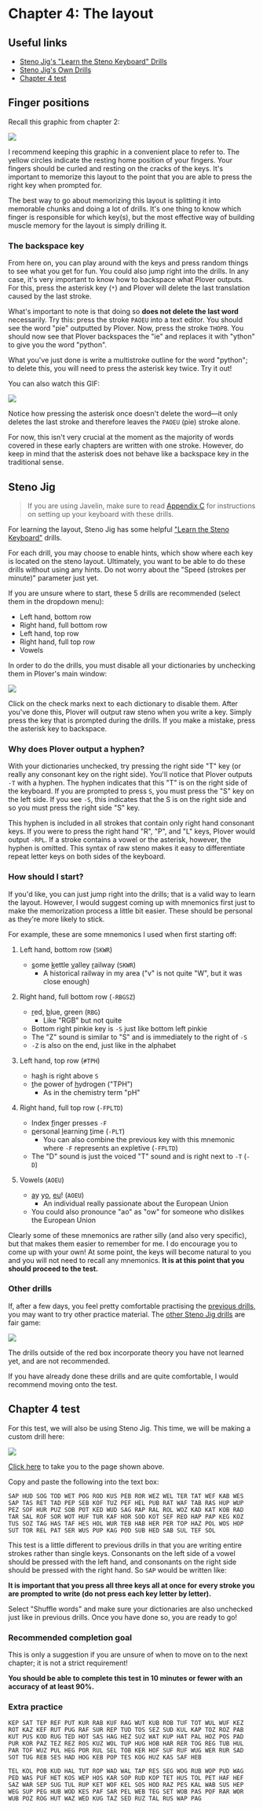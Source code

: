 # Chapter 4: The layout

## Useful links

  * [Steno Jig's "Learn the Steno Keyboard" Drills](https://joshuagrams.github.io/steno-jig/learn-keyboard.html)
  * [Steno Jig's Own Drills](https://joshuagrams.github.io/steno-jig/form.html)
* [Chapter 4 test](#chapter-4-test)

## Finger positions

Recall this graphic from chapter 2:

![](img/2-key-positions.png)

I recommend keeping this graphic in a convenient place to refer to. The yellow circles indicate the resting home position of your fingers. Your fingers should be curled and resting on the cracks of the keys. It's important to memorize this layout to the point that you are able to press the right key when prompted for.

The best way to go about memorizing this layout is splitting it into memorable chunks and doing a lot of drills. It's one thing to know which finger is responsible for which key(s), but the most effective way of building muscle memory for the layout is simply drilling it.

### The backspace key

From here on, you can play around with the keys and press random things to see what you get for fun. You could also jump right into the drills. In any case, it's very important to know how to backspace what Plover outputs. For this, press the asterisk key (`*`) and Plover will delete the last translation caused by the last stroke.

What's important to note is that doing so **does not delete the last word** necessarily. Try this: press the stroke `PAOEU` into a text editor. You should see the word "pie" outputted by Plover. Now, press the stroke `THOPB`. You should now see that Plover backspaces the "ie" and replaces it with "ython" to give you the word "python".

What you've just done is write a multistroke outline for the word "python"; to delete this, you will need to press the asterisk key twice. Try it out!

You can also watch this GIF:

![](img/4-python.gif)

Notice how pressing the asterisk once doesn't delete the word—it only deletes the last stroke and therefore leaves the `PAOEU` (pie) stroke alone.

For now, this isn't very crucial at the moment as the majority of words covered in these early chapters are written with one stroke. However, do keep in mind that the asterisk does not behave like a backspace key in the traditional sense.

## Steno Jig

> If you are using Javelin, make sure to read [Appendix C](Appendix-C.md#chapter-4) for instructions on setting up your keyboard with these drills.

For learning the layout, Steno Jig has some helpful ["Learn the Steno Keyboard"](https://joshuagrams.github.io/steno-jig/learn-keyboard.html) drills.

For each drill, you may choose to enable hints, which show where each key is located on the steno layout. Ultimately, you want to be able to do these drills without using any hints. Do not worry about the "Speed (strokes per minute)" parameter just yet.

If you are unsure where to start, these 5 drills are recommended (select them in the dropdown menu):

* Left hand, bottom row
* Right hand, full bottom row
* Left hand, top row
* Right hand, full top row
* Vowels

In order to do the drills, you must disable all your dictionaries by unchecking them in Plover's main window:

![](img/4-main-window.png)

Click on the check marks next to each dictionary to disable them. After you've done this, Plover will output raw steno when you write a key. Simply press the key that is prompted during the drills. If you make a mistake, press the asterisk key to backspace.

### Why does Plover output a hyphen?

With your dictionaries unchecked, try pressing the right side "T" key (or really any consonant key on the right side). You'll notice that Plover outputs `-T` with a hyphen. The hyphen indicates that this "T" is on the right side of the keyboard. If you are prompted to press `S`, you must press the "S" key on the left side. If you see `-S`, this indicates that the S is on the right side and so you must press the right side "S" key.

This hyphen is included in all strokes that contain only right hand consonant keys. If you were to press the right hand "R", "P", and "L" keys, Plover would output `-RPL`. If a stroke contains a vowel or the asterisk, however, the hyphen is omitted. This syntax of raw steno makes it easy to differentiate repeat letter keys on both sides of the keyboard.

### How should I start?

If you'd like, you can just jump right into the drills; that is a valid way to learn the layout. However, I would suggest coming up with mnemonics first just to make the memorization process a little bit easier. These should be personal as they're more likely to stick.

For example, these are some mnemonics I used when first starting off:

1. Left hand, bottom row (`SKWR`)
   * <ins>s</ins>ome <ins>k</ins>ettle <ins>v</ins>alley <ins>r</ins>ailway (`SKWR`)
     * A historical railway in my area ("v" is not quite "W", but it was close enough)

2. Right hand, full bottom row (`-RBGSZ`)
    * <ins>r</ins>ed, <ins>b</ins>lue, <ins>g</ins>reen (`RBG`)
      * Like "RGB" but not quite
   * Bottom right pinkie key is `-S` just like bottom left pinkie
   * The "Z" sound is similar to "S" and is immediately to the right of `-S`
   * `-Z` is also on the end, just like in the alphabet

3. Left hand, top row (`#TPH`)
   * ha<ins>s</ins>h is right above `S`
   * <ins>t</ins>he <ins>p</ins>ower of <ins>h</ins>ydrogen ("TPH")
     * As in the chemistry term "pH"

4. Right hand, full top row (`-FPLTD`)
   * Index <ins>f</ins>inger presses `-F`
   * <ins>p</ins>ersonal <ins>l</ins>earning <ins>t</ins>ime (`-PLT`)
     * You can also combine the previous key with this mnemonic where `-F` represents an expletive (`-FPLTD`)
   * The "D" sound is just the voiced "T" sound and is right next to `-T` (`-D`)


5. Vowels (`AOEU`)
   * <ins>a</ins>y y<ins>o</ins>, <ins>eu</ins>! (`AOEU`)
     * An individual really passionate about the European Union
   * You could also pronounce "ao" as "ow" for someone who dislikes the European Union

Clearly some of these mnemonics are rather silly (and also very specific), but that makes them easier to remember for me. I do encourage you to come up with your own! At some point, the keys will become natural to you and you will not need to recall any mnemonics. **It is at this point that you should proceed to the test.**

### Other drills

If, after a few days, you feel pretty comfortable practising the [previous drills](#steno-jig), you may want to try other practice material. The [other Steno Jig drills](https://joshuagrams.github.io/steno-jig/learn-keyboard.html) are fair game:

![](img/4-supplemental-drills.png)

The drills outside of the red box incorporate theory you have not learned yet, and are not recommended.

If you have already done these drills and are quite comfortable, I would recommend moving onto the test.

## Chapter 4 test

For this test, we will also be using Steno Jig. This time, we will be making a custom drill here:

![](img/4-custom-drill.png)

[Click here](https://joshuagrams.github.io/steno-jig/form.html) to take you to the page shown above.

Copy and paste the following into the text box:

```
SAP HUD SOG TOD WET POG ROD KUS PEB ROR WEZ WEL TER TAT WEF KAB WES SAP TAS RET TAD PEP SEB KOF TUZ PEF HEL PUB RAT WAF TAB RAS HUP WUP PEZ SOF HUR PUZ SOB POT KED WUD SAG RAP RAL ROL WOZ KAD KAT KOB RAD TAR SAL ROF SOR WOT HUF TUR KAF HOR SOD KOT SEF RED HAP PAP KEG KOZ TUS SOZ TAG HAS TAF HES HOL WUR TEB HAB HER PER TOP HAZ POL WOS HOP SUT TOR REL PAT SER WUS PUP KAG POD SUB HED SAB SUL TEF SOL
```

This test is a little different to previous drills in that you are writing entire strokes rather than single keys. Consonants on the left side of a vowel should be pressed with the left hand, and consonants on the right side should be pressed with the right hand. So `SAP` would be written like:

<steno-outline stroke="SAP" width="100%" alt="SAP on the steno layout"></steno-outline>

**It is important that you press all three keys all at once for every stroke you are prompted to write (do not press each key letter by letter).**

Select "Shuffle words" and make sure your dictionaries are also unchecked just like in previous drills. Once you have done so, you are ready to go!

### Recommended completion goal

This is only a suggestion if you are unsure of when to move on to the next chapter; it is not a strict requirement!

**You should be able to complete this test in 10 minutes or fewer with an accuracy of at least 90%.**

### Extra practice

```
KEP SAT TEP REF PUT KUR RAB KUF RAG WUT KUB ROB TUF TOT WUL WUF KEZ ROT KAZ KEF RUT PUG RAF SUR REP TUD TOS SEZ SUD KUL KAP TOZ ROZ PAB KUT PUS KOD RUG TED HOT SAS HAG HEZ SUZ WAT KUP HAT PAL HOZ POS PAD PUR KOR PAZ TEZ REZ ROS KUZ WOL TUP HUG HOB HAR RER TOG REG TUB HUL PAR TOF WUZ PUL HEG POR RUL SEL TOB KER HOF SUF RUF WUG WER RUR SAD SOT TUG REB SES HAD HOG KEB POP TES KOG HUZ KAS SAF HEB
```

```
TEL KOL POB KUD HAL TUT ROP WAD WAL TAP RES SEG WOG RUB WOP PUD WAG PED WAS PUF HET KOS WEP HOS KAR SOP RUD KOP TET HUS TOL PET HAF HEF SAZ WAR SEP SUG TUL RUP KET WOF KEL SOS HOD RAZ PES KAL WAB SUS HEP WEG SUP PEG HUB WOD KES PAF SAR PEL WEB TEG SET WOB PAS POF RAR WOR WUB POZ ROG HUT WAZ WED KUG TAZ SED RUZ TAL RUS WAP PAG
```
